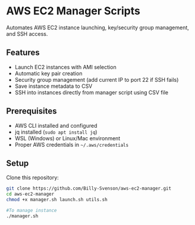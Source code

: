 # AWS EC2 Manager Scripts

Automates AWS EC2 instance launching, key/security group management, and SSH access.

## Features
- Launch EC2 instances with AMI selection
- Automatic key pair creation
- Security group management (add current IP to port 22 if SSH fails)
- Save instance metadata to CSV
- SSH into instances directly from manager script using CSV file

## Prerequisites
- AWS CLI installed and configured
- jq installed (`sudo apt install jq`)
- WSL (Windows) or Linux/Mac environment
- Proper AWS credentials in `~/.aws/credentials`

## Setup
Clone this repository:
```bash
git clone https://github.com/Billy-Svenson/aws-ec2-manager.git
cd aws-ec2-manager
chmod +x manager.sh launch.sh utils.sh

#To manage instance
./manager.sh
